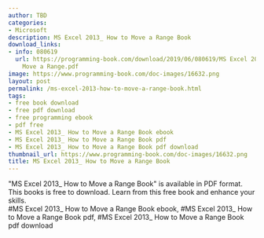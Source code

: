 ```yaml
---
author: TBD
categories:
- Microsoft
description: MS Excel 2013_ How to Move a Range Book
download_links:
- info: 080619
  url: https://programming-book.com/download/2019/06/080619/MS Excel 2013_ How to
    Move a Range.pdf
image: https://www.programming-book.com/doc-images/16632.png
layout: post
permalink: /ms-excel-2013-how-to-move-a-range-book.html
tags:
- free book download
- free pdf download
- free programming ebook
- pdf free
- MS Excel 2013_ How to Move a Range Book ebook
- MS Excel 2013_ How to Move a Range Book pdf
- MS Excel 2013_ How to Move a Range Book pdf download
thumbnail_url: https://www.programming-book.com/doc-images/16632.png
title: MS Excel 2013_ How to Move a Range Book
---
```


 
<div class="item-desc text-justify">
  "MS Excel 2013_ How to Move a Range Book" is available in PDF format. This books is free to download. Learn from this free book and enhance your skills.
  <br>
  #MS Excel 2013_ How to Move a Range Book ebook, #MS Excel 2013_ How to Move a Range Book pdf, #MS Excel 2013_ How to Move a Range Book pdf download
</div>